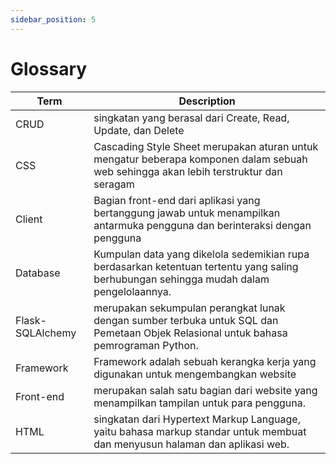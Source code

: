 ```yaml
---
sidebar_position: 5
---
```


# Glossary

| **Term** 	| **Description**                                                                                                               	|
|----------	|-------------------------------------------------------------------------------------------------------------------------------	|
| CRUD    	| singkatan yang berasal dari Create, Read, Update, dan Delete                                              	|
| CSS	| Cascading Style Sheet merupakan aturan untuk mengatur beberapa komponen dalam sebuah web sehingga akan lebih terstruktur dan seragam                                                            	|
| Client   	| Bagian front-end dari aplikasi yang bertanggung jawab untuk menampilkan antarmuka pengguna dan berinteraksi dengan pengguna 	|
| Database    	| Kumpulan data yang dikelola sedemikian rupa berdasarkan ketentuan tertentu yang saling berhubungan sehingga mudah dalam pengelolaannya.                                               	|
| Flask-SQLAlchemy  	| merupakan sekumpulan perangkat lunak dengan sumber terbuka untuk SQL dan Pemetaan Objek Relasional untuk bahasa pemrograman Python.                                               	|
| Framework    	| Framework adalah sebuah kerangka kerja yang digunakan untuk mengembangkan website                                               	|
| Front-end    	| merupakan salah satu bagian dari website yang menampilkan tampilan untuk para pengguna.                                    	|
| HTML    	|  singkatan dari Hypertext Markup Language, yaitu bahasa markup standar untuk membuat dan menyusun halaman dan aplikasi web.                                               	|